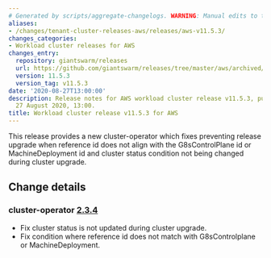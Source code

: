 ```yaml
---
# Generated by scripts/aggregate-changelogs. WARNING: Manual edits to this files will be overwritten.
aliases:
- /changes/tenant-cluster-releases-aws/releases/aws-v11.5.3/
changes_categories:
- Workload cluster releases for AWS
changes_entry:
  repository: giantswarm/releases
  url: https://github.com/giantswarm/releases/tree/master/aws/archived/v11.5.3
  version: 11.5.3
  version_tag: v11.5.3
date: '2020-08-27T13:00:00'
description: Release notes for AWS workload cluster release v11.5.3, published on
  27 August 2020, 13:00.
title: Workload cluster release v11.5.3 for AWS
---
```


This release provides a new cluster-operator which fixes preventing release upgrade when reference id does not align with the G8sControlPlane id or MachineDeployment id and cluster status condition not being changed during cluster upgrade.

## Change details

### cluster-operator [2.3.4](https://github.com/giantswarm/cluster-operator/releases/tag/v2.3.4)

- Fix cluster status is not updated during cluster upgrade.
- Fix condition where reference id does not match with G8sControlplane or MachineDeployment.
